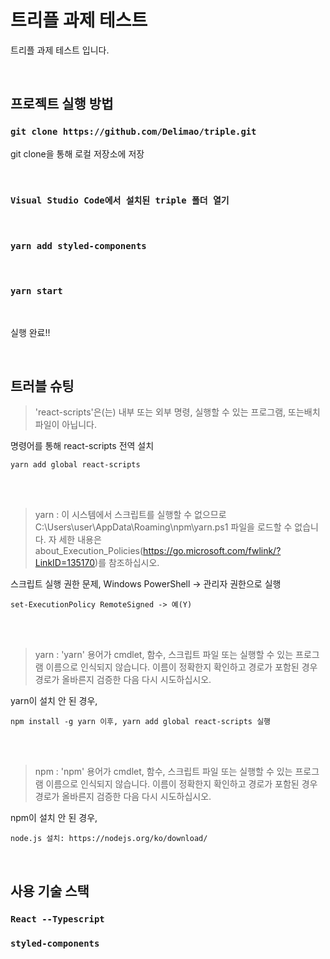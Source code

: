 # 트리플 과제 테스트

트리플 과제 테스트 입니다.

<br />

## 프로젝트 실행 방법

### `git clone https://github.com/Delimao/triple.git`

git clone을 통해 로컬 저장소에 저장

<br />

### `Visual Studio Code에서 설치된 triple 폴더 열기`

<br />

### `yarn add styled-components`

<br />

### `yarn start`

<br />

실행 완료!!

<br />

## 트러블 슈팅

> 'react-scripts'은(는) 내부 또는 외부 명령, 실행할 수 있는 프로그램, 또는배치 파일이 아닙니다.
  
명령어를 통해 react-scripts 전역 설치

    yarn add global react-scripts

<br /><br />

> yarn : 이 시스템에서 스크립트를 실행할 수 없으므로 C:\Users\user\AppData\Roaming\npm\yarn.ps1 파일을 로드할 수 없습니다. 자
세한 내용은 about_Execution_Policies(https://go.microsoft.com/fwlink/?LinkID=135170)를 참조하십시오.

스크립트 실행 권한 문제, Windows PowerShell -> 관리자 권한으로 실행

    set-ExecutionPolicy RemoteSigned -> 예(Y)
    
<br /><br />

> yarn : 'yarn' 용어가 cmdlet, 함수, 스크립트 파일 또는 실행할 수 있는 프로그램 이름으로 인식되지 않습니다. 이름이 정확한지 확인하고 경로가 포함된 경우 경로가 올바른지 검증한 다음 다시 시도하십시오.

yarn이 설치 안 된 경우,

    npm install -g yarn 이후, yarn add global react-scripts 실행

<br /><br />

> npm : 'npm' 용어가 cmdlet, 함수, 스크립트 파일 또는 실행할 수 있는 프로그램 이름으로 인식되지 않습니다. 이름이 정확한지 확인하고 경로가 포함된 경우 경로가 올바른지 검증한 다음 다시 시도하십시오.

npm이 설치 안 된 경우,

    node.js 설치: https://nodejs.org/ko/download/

<br />

## 사용 기술 스택

### `React --Typescript`

### `styled-components`
